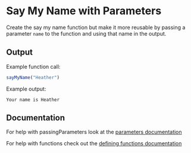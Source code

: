 # Say My Name with Parameters

Create the say my name function but make it more reusable by passing a parameter `name` to
the function and using that name in the output.

## Output

Example function call:
```js
sayMyName("Heather")
```
Example output:
```
Your name is Heather
```

## Documentation
For help with passingParameters look at the [parameters documentation](https://github.com/danleavitt0/codecamp-examples/blob/master/passingParameters/README.md)

For help with functions check out the [defining functions documentation](https://github.com/danleavitt0/codecamp-examples/blob/master/definingFunctions/README.md)
